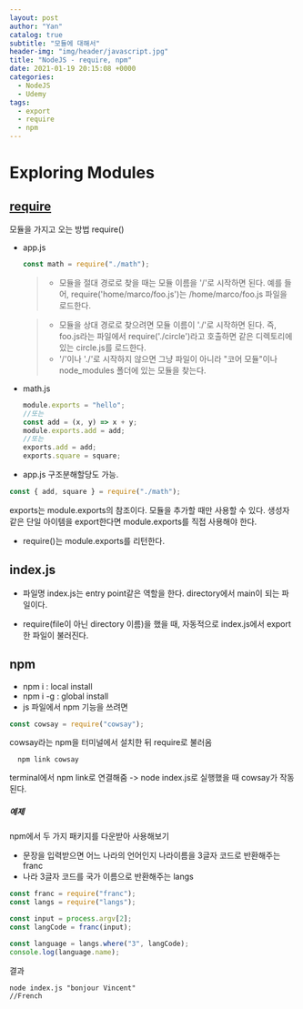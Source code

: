 ```yaml
---
layout: post
author: "Yan"
catalog: true
subtitle: "모듈에 대해서"
header-img: "img/header/javascript.jpg"
title: "NodeJS - require, npm"
date: 2021-01-19 20:15:08 +0000
categories:
  - NodeJS
  - Udemy
tags:
  - export
  - require
  - npm
---
```


# Exploring Modules

## [require](https://nodejs.sideeffect.kr/docs/v0.10.7/api/modules.html#modules_file_modules)

모듈을 가지고 오는 방법 require()

- app.js

  ```javascript
  const math = require("./math");
  ```

  > - 모듈을 절대 경로로 찾을 때는 모듈 이름을 '/'로 시작하면 된다. 예를 들어, require('home/marco/foo.js')는 /home/marco/foo.js 파일을 로드한다.

  > - 모듈을 상대 경로로 찾으려면 모듈 이름이 './'로 시작하면 된다. 즉, foo.js라는 파일에서 require('./circle')라고 호출하면 같은 디렉토리에 있는 circle.js를 로드한다.
  > - '/'이나 './'로 시작하지 않으면 그냥 파일이 아니라 "코어 모듈"이나 node_modules 폴더에 있는 모듈을 찾는다.

- math.js

  ```javascript
  module.exports = "hello";
  //또는
  const add = (x, y) => x + y;
  module.exports.add = add;
  //또는
  exports.add = add;
  exports.square = square;
  ```

- app.js
  구조분해할당도 가능.

```javascript
const { add, square } = require("./math");
```

exports는 module.exports의 참조이다. 모듈을 추가할 때만 사용할 수 있다.
생성자같은 단일 아이템을 export한다면 module.exports를 직접 사용해야 한다.

- require()는 module.exports를 리턴한다.

## index.js

- 파일명 index.js는 entry point같은 역할을 한다. directory에서 main이 되는 파일이다.

- require(file이 아닌 directory 이름)을 했을 때, 자동적으로 index.js에서 export한 파일이 불러진다.

## npm

- npm i : local install
- npm i -g : global install
- js 파일에서 npm 기능을 쓰려면

```javascript
const cowsay = require("cowsay");
```

cowsay라는 npm을 터미널에서 설치한 뒤 require로 불러옴

```
  npm link cowsay
```

terminal에서 npm link로 연결해줌 -> node index.js로 실행했을 때 cowsay가 작동된다.

##### 예제

npm에서 두 가지 패키지를 다운받아 사용해보기

- 문장을 입력받으면 어느 나라의 언어인지 나라이름을 3글자 코드로 반환해주는 franc
- 나라 3글자 코드를 국가 이름으로 반환해주는 langs

```javascript
const franc = require("franc");
const langs = require("langs");

const input = process.argv[2];
const langCode = franc(input);

const language = langs.where("3", langCode);
console.log(language.name);
```

결과

```javasript
node index.js "bonjour Vincent"
//French
```
